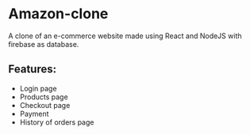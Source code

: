 # Amazon-clone
A clone of an e-commerce website made using React and NodeJS with firebase as database.

## Features:
* Login page
* Products page
* Checkout page
* Payment
* History of orders page
